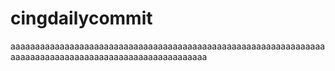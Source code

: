 # cingdailycommit
aaaaaaaaaaaaaaaaaaaaaaaaaaaaaaaaaaaaaaaaaaaaaaaaaaaaaaaaaaaaaaaaaaaaaaaaaaaaaaaaaaaaaaaaaaaaaaaaaaaaaaaa